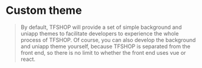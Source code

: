 # Custom theme
> By default, TFSHOP will provide a set of simple background and uniapp themes to facilitate developers to experience the whole process of TFSHOP. Of course, you can also develop the background and uniapp theme yourself, because TFSHOP is separated from the front end, so there is no limit to whether the front end uses vue or react.
